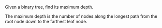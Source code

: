 Given a binary tree, find its maximum depth.

The maximum depth is the number of nodes along the longest path from the root node down to the farthest leaf node.
